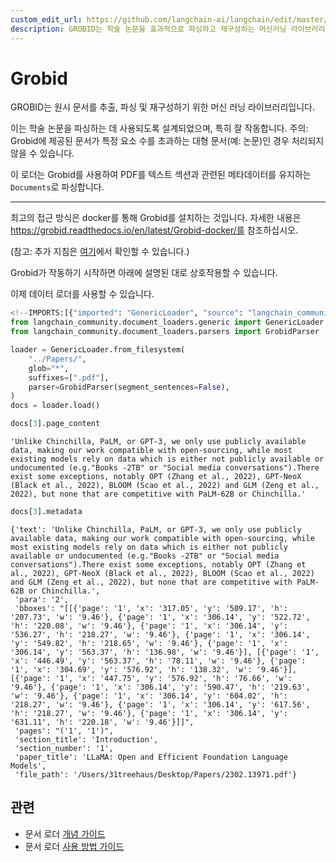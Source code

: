 ```yaml
---
custom_edit_url: https://github.com/langchain-ai/langchain/edit/master/docs/docs/integrations/document_loaders/grobid.ipynb
description: GROBID는 학술 논문을 효과적으로 파싱하고 재구성하는 머신러닝 라이브러리입니다. PDF를 문서로 변환하여 메타데이터를 유지합니다.
---
```


# Grobid

GROBID는 원시 문서를 추출, 파싱 및 재구성하기 위한 머신 러닝 라이브러리입니다.

이는 학술 논문을 파싱하는 데 사용되도록 설계되었으며, 특히 잘 작동합니다. 주의: Grobid에 제공된 문서가 특정 요소 수를 초과하는 대형 문서(예: 논문)인 경우 처리되지 않을 수 있습니다.

이 로더는 Grobid를 사용하여 PDF를 텍스트 섹션과 관련된 메타데이터를 유지하는 `Documents`로 파싱합니다.

* * *
최고의 접근 방식은 docker를 통해 Grobid를 설치하는 것입니다. 자세한 내용은 https://grobid.readthedocs.io/en/latest/Grobid-docker/를 참조하십시오.

(참고: 추가 지침은 [여기](/docs/integrations/providers/grobid)에서 확인할 수 있습니다.)

Grobid가 작동하기 시작하면 아래에 설명된 대로 상호작용할 수 있습니다.

이제 데이터 로더를 사용할 수 있습니다.

```python
<!--IMPORTS:[{"imported": "GenericLoader", "source": "langchain_community.document_loaders.generic", "docs": "https://api.python.langchain.com/en/latest/document_loaders/langchain_community.document_loaders.generic.GenericLoader.html", "title": "Grobid"}, {"imported": "GrobidParser", "source": "langchain_community.document_loaders.parsers", "docs": "https://api.python.langchain.com/en/latest/document_loaders/langchain_community.document_loaders.parsers.grobid.GrobidParser.html", "title": "Grobid"}]-->
from langchain_community.document_loaders.generic import GenericLoader
from langchain_community.document_loaders.parsers import GrobidParser
```


```python
loader = GenericLoader.from_filesystem(
    "../Papers/",
    glob="*",
    suffixes=[".pdf"],
    parser=GrobidParser(segment_sentences=False),
)
docs = loader.load()
```


```python
docs[3].page_content
```


```output
'Unlike Chinchilla, PaLM, or GPT-3, we only use publicly available data, making our work compatible with open-sourcing, while most existing models rely on data which is either not publicly available or undocumented (e.g."Books -2TB" or "Social media conversations").There exist some exceptions, notably OPT (Zhang et al., 2022), GPT-NeoX (Black et al., 2022), BLOOM (Scao et al., 2022) and GLM (Zeng et al., 2022), but none that are competitive with PaLM-62B or Chinchilla.'
```


```python
docs[3].metadata
```


```output
{'text': 'Unlike Chinchilla, PaLM, or GPT-3, we only use publicly available data, making our work compatible with open-sourcing, while most existing models rely on data which is either not publicly available or undocumented (e.g."Books -2TB" or "Social media conversations").There exist some exceptions, notably OPT (Zhang et al., 2022), GPT-NeoX (Black et al., 2022), BLOOM (Scao et al., 2022) and GLM (Zeng et al., 2022), but none that are competitive with PaLM-62B or Chinchilla.',
 'para': '2',
 'bboxes': "[[{'page': '1', 'x': '317.05', 'y': '509.17', 'h': '207.73', 'w': '9.46'}, {'page': '1', 'x': '306.14', 'y': '522.72', 'h': '220.08', 'w': '9.46'}, {'page': '1', 'x': '306.14', 'y': '536.27', 'h': '218.27', 'w': '9.46'}, {'page': '1', 'x': '306.14', 'y': '549.82', 'h': '218.65', 'w': '9.46'}, {'page': '1', 'x': '306.14', 'y': '563.37', 'h': '136.98', 'w': '9.46'}], [{'page': '1', 'x': '446.49', 'y': '563.37', 'h': '78.11', 'w': '9.46'}, {'page': '1', 'x': '304.69', 'y': '576.92', 'h': '138.32', 'w': '9.46'}], [{'page': '1', 'x': '447.75', 'y': '576.92', 'h': '76.66', 'w': '9.46'}, {'page': '1', 'x': '306.14', 'y': '590.47', 'h': '219.63', 'w': '9.46'}, {'page': '1', 'x': '306.14', 'y': '604.02', 'h': '218.27', 'w': '9.46'}, {'page': '1', 'x': '306.14', 'y': '617.56', 'h': '218.27', 'w': '9.46'}, {'page': '1', 'x': '306.14', 'y': '631.11', 'h': '220.18', 'w': '9.46'}]]",
 'pages': "('1', '1')",
 'section_title': 'Introduction',
 'section_number': '1',
 'paper_title': 'LLaMA: Open and Efficient Foundation Language Models',
 'file_path': '/Users/31treehaus/Desktop/Papers/2302.13971.pdf'}
```


## 관련

- 문서 로더 [개념 가이드](/docs/concepts/#document-loaders)
- 문서 로더 [사용 방법 가이드](/docs/how_to/#document-loaders)